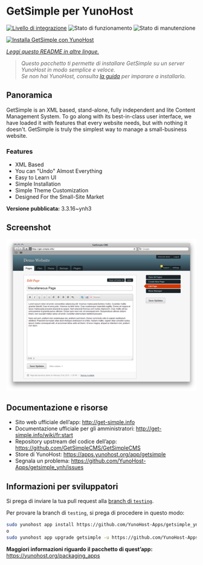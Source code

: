<!--
N.B.: Questo README è stato automaticamente generato da <https://github.com/YunoHost/apps/tree/master/tools/readme_generator>
NON DEVE essere modificato manualmente.
-->

# GetSimple per YunoHost

[![Livello di integrazione](https://dash.yunohost.org/integration/getsimple.svg)](https://dash.yunohost.org/appci/app/getsimple) ![Stato di funzionamento](https://ci-apps.yunohost.org/ci/badges/getsimple.status.svg) ![Stato di manutenzione](https://ci-apps.yunohost.org/ci/badges/getsimple.maintain.svg)

[![Installa GetSimple con YunoHost](https://install-app.yunohost.org/install-with-yunohost.svg)](https://install-app.yunohost.org/?app=getsimple)

*[Leggi questo README in altre lingue.](./ALL_README.md)*

> *Questo pacchetto ti permette di installare GetSimple su un server YunoHost in modo semplice e veloce.*  
> *Se non hai YunoHost, consulta [la guida](https://yunohost.org/install) per imparare a installarlo.*

## Panoramica

GetSimple is an XML based, stand-alone, fully independent and lite Content Management System. To go along with its best-in-class user interface, we have loaded it with features that every website needs, but with nothing it doesn't. GetSimple is truly the simplest way to manage a small-business website.

### Features

- XML Based
- You can "Undo" Almost Everything
- Easy to Learn UI
- Simple Installation
- Simple Theme Customization
- Designed For the Small-Site Market

**Versione pubblicata:** 3.3.16~ynh3

## Screenshot

![Screenshot di GetSimple](./doc/screenshots/screenshot_editpage.png)

## Documentazione e risorse

- Sito web ufficiale dell’app: <http://get-simple.info>
- Documentazione ufficiale per gli amministratori: <http://get-simple.info/wiki/fr:start>
- Repository upstream del codice dell’app: <https://github.com/GetSimpleCMS/GetSimpleCMS>
- Store di YunoHost: <https://apps.yunohost.org/app/getsimple>
- Segnala un problema: <https://github.com/YunoHost-Apps/getsimple_ynh/issues>

## Informazioni per sviluppatori

Si prega di inviare la tua pull request alla [branch di `testing`](https://github.com/YunoHost-Apps/getsimple_ynh/tree/testing).

Per provare la branch di `testing`, si prega di procedere in questo modo:

```bash
sudo yunohost app install https://github.com/YunoHost-Apps/getsimple_ynh/tree/testing --debug
o
sudo yunohost app upgrade getsimple -u https://github.com/YunoHost-Apps/getsimple_ynh/tree/testing --debug
```

**Maggiori informazioni riguardo il pacchetto di quest’app:** <https://yunohost.org/packaging_apps>
